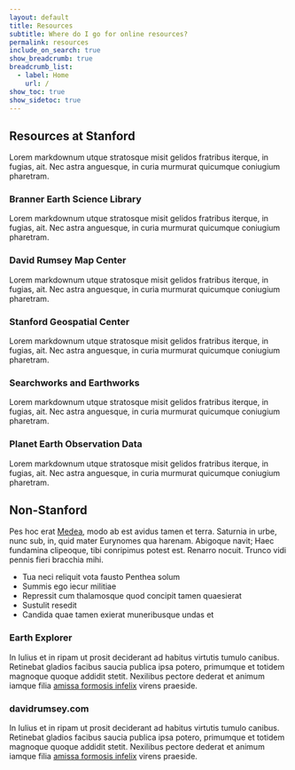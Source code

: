 ```yaml
---
layout: default
title: Resources
subtitle: Where do I go for online resources?
permalink: resources
include_on_search: true
show_breadcrumb: true
breadcrumb_list:
  - label: Home
    url: /
show_toc: true
show_sidetoc: true
---
```

## Resources at Stanford

Lorem markdownum utque stratosque misit gelidos fratribus iterque, in fugias,
ait. Nec astra anguesque, in curia murmurat quicumque coniugium pharetram.

### Branner Earth Science Library

Lorem markdownum utque stratosque misit gelidos fratribus iterque, in fugias,
ait. Nec astra anguesque, in curia murmurat quicumque coniugium pharetram.

### David Rumsey Map Center

Lorem markdownum utque stratosque misit gelidos fratribus iterque, in fugias,
ait. Nec astra anguesque, in curia murmurat quicumque coniugium pharetram.

### Stanford Geospatial Center

Lorem markdownum utque stratosque misit gelidos fratribus iterque, in fugias,
ait. Nec astra anguesque, in curia murmurat quicumque coniugium pharetram.

### Searchworks and Earthworks

Lorem markdownum utque stratosque misit gelidos fratribus iterque, in fugias,
ait. Nec astra anguesque, in curia murmurat quicumque coniugium pharetram.

### Planet Earth Observation Data

Lorem markdownum utque stratosque misit gelidos fratribus iterque, in fugias,
ait. Nec astra anguesque, in curia murmurat quicumque coniugium pharetram.

## Non-Stanford

Pes hoc erat [Medea](http://www.praevitiat-inmunesque.net/te), modo ab est
avidus tamen et terra. Saturnia in urbe, nunc sub, in, quid mater Eurynomes qua
harenam. Abigoque navit; Haec fundamina clipeoque, tibi conripimus potest est.
Renarro nocuit. Trunco vidi pennis fieri bracchia mihi.

- Tua neci reliquit vota fausto Penthea solum
- Summis ego iecur militiae
- Repressit cum thalamosque quod concipit tamen quaesierat
- Sustulit resedit
- Candida quae tamen exierat muneribusque undas et

### Earth Explorer

In Iulius et in ripam ut prosit deciderant ad habitus virtutis tumulo canibus.
Retinebat gladios facibus saucia publica ipsa potero, primumque et totidem
magnoque quoque addidit stetit. Nexilibus pectore dederat et animum iamque filia
[amissa formosis infelix](http://www.apolline.org/) virens praeside.

### davidrumsey.com

In Iulius et in ripam ut prosit deciderant ad habitus virtutis tumulo canibus.
Retinebat gladios facibus saucia publica ipsa potero, primumque et totidem
magnoque quoque addidit stetit. Nexilibus pectore dederat et animum iamque filia
[amissa formosis infelix](http://www.apolline.org/) virens praeside.


